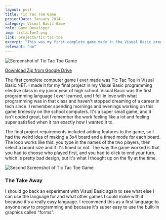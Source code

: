 ```yaml
---
layout: post
title: Tic Tac Toe Game
projectDate: January 2014
category: Visual Basic Game
role: Game Developer
img: tictactoe2.png
link: projects/tic-tac-toe
excerpt: "This was my first complete game made in the Visual Basic programming language and the final project for my very first programming class, which I took at the beginning of my junior year of high school. It helped me understand programming and game design loops. It's a simple Tic Tac Toe game with a twist: there are two extra game modes. This version of the game has some bug fixes."
relevant: "no"
---
```


<img src="https://lizberberena.com/img/tictactoe2.png" alt="Screenshot of Tic Tac Toe Game" class="img-fluid"/>

<p class="caption"><a href="https://github.com/lizberberena/games" target="_blank">Download Zip from Google Drive</a></p>

<p>The first complete computer game I ever made was Tic Tac Toe in Visual Basic.NET. I made it for my final project in my Visual Basic programming elective class in my junior year of high school. Visual Basic was the first programming language I ever learned, and I fell in love with what programming was in that class and haven't stopped dreaming of a career in tech since. I remember spending mornings and evenings working on this game tirelessly on the school computers. It's a super small game, and it isn't coded great, but I remember the work feeling like a lot and feeling super satisfied when it ran exactly how I wanted it to. </p>

<p>The final project requirements included adding features to the game, so I had the weird idea of making a 3x4 board and a timed mode for each board. The loop works like this: you type in the names of the two players, then select a board size and if it's timed or not. The way the game worked is that you had to choose who played first, and you had to click to end your turn, which is pretty bad design, but it's what I thought up on the fly at the time.</p>

<img src="https://lizberberena.com/img/TicTacToe.png" alt="Second Screenshot of Tic Tac Toe Game" class="img-fluid"/>

<h3>The Take Away</h3>

<p>I should go back an experiment with Visual Basic again to see what else I can use the language for and what other games I could make with it because it's a really easy language. I recommend this as a first language to anyone new to programming and because it's super easy to use the built-in graphics called "forms".</p>

